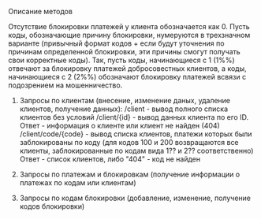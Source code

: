   Описание методов
  
  Отсутствие блокировки платежей у клиента обозначается как 0. Пусть коды, обозначающие причину блокировки, нумеруются в трехзначном варианте (привычный формат кодов + если будут уточнения по причинам определенной блокировки, эти причины смогут получать свои корректные коды). Так, пусть коды, начинающиеся с 1 (1%%) отвечают за блокировку платежей добросовестных клиентов, а коды, начинающиеся с 2 (2%%) обозначают блокировку платежей всвязи с подозрением на мошенничество.

1. Запросы по клиентам (внесение, изменение даных, удаление клиентов, получение данных):
    /client - вывод полного списка клиентов без условий
    /client/{id} - вывод данных клиента по его ID. Ответ - информация о клиенте или клиент не найден (404)
    /client/code/{code} - вывод списка клиентов, платежи которых были заблокированы по коду (для кодов 100 и 200 возвращаются все клиенты, заблокированные по кодам вида 1?? и 2?? соответственно) Ответ - список клиентов, либо "404" - код не найден 


2. Запросы по платежам и блокировкам (получение информации о платежах по кодам или клиентам)


3. Запросы по кодам блокировки (добавление, изменение, получение кодов блокировки)

